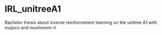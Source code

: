 # IRL_unitreeA1
Bachelor thesis about inverse reinforcement learning on the unitree A1 with mujoco and mushroom-rl
